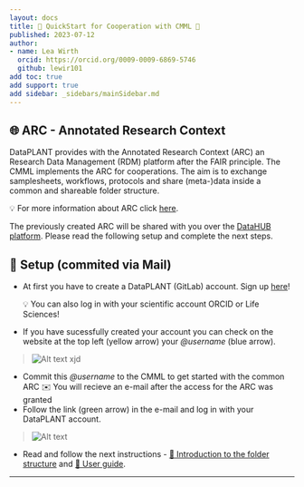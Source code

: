 ```yaml
---
layout: docs
title: 🚀 QuickStart for Cooperation with CMML 🌱
published: 2023-07-12
author:
- name: Lea Wirth
  orcid: https://orcid.org/0009-0009-6869-5746
  github: lewir101
add toc: true
add support: true
add sidebar: _sidebars/mainSidebar.md
---
```


## 🌐 ARC - Annotated Research Context

DataPLANT provides with the Annotated Research Context (ARC) an Research Data Management (RDM) platform after the FAIR principle. The CMML  implements the ARC for cooperations. The aim is to exchange samplesheets, workflows, protocols and share (meta-)data inside a common and shareable folder structure.

:bulb: For more information about ARC click [here](https://nfdi4plants.org/nfdi4plants.knowledgebase/docs/implementation/AnnotatedResearchContext.html).

The previously created ARC will be shared with you over the [DataHUB platform](https://git.nfdi4plants.org/). Please read the following setup and complete the next steps.

## 👣 Setup **(commited via Mail)**

- At first you have to create a DataPLANT (GitLab) account. Sign up [here](https://auth.nfdi4plants.org/realms/dataplant/protocol/openid-connect/auth?client_id=gitlab-fr&nonce=356a5879964601fc6c507a0e1b9338d3&redirect_uri=https%3A%2F%2Fgit.nfdi4plants.org%2Fusers%2Fauth%2Fopenid_connect%2Fcallback&response_type=code&scope=openid%20profile%20email&state=38af8e237dfa652df91fa72afb2eeb66)!

    :bulb: You can also log in with your scientific account ORCID or Life Sciences!

- If you have sucessfully created your account you can check on the website at the top left (yellow arrow) your _@username_ (blue arrow).

> ![Alt text](docs/comm)  xjd

- Commit this _@username_ to the CMML to get started with the common ARC
    ✉️ You will recieve an e-mail after the access for the ARC was granted
- Follow the link (green arrow) in the e-mail and log in with your DataPLANT account.

> ![Alt text](image/README/1688635732619.png)

- Read and follow the next instructions - [📘 Introduction to the folder structure](#-introduction-to-the-folder-structure) and [📙 User guide](#-user-guide).

***
